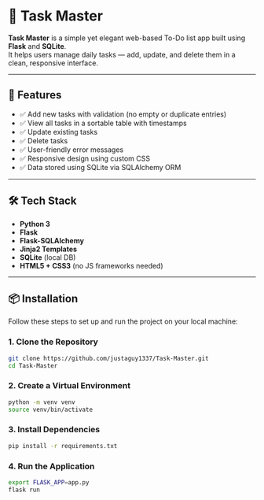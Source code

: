 # 📝 Task Master

**Task Master** is a simple yet elegant web-based To-Do list app built using **Flask** and **SQLite**.  
It helps users manage daily tasks — add, update, and delete them in a clean, responsive interface.

---

## 🚀 Features

- ✅ Add new tasks with validation (no empty or duplicate entries)
- ✅ View all tasks in a sortable table with timestamps
- ✅ Update existing tasks
- ✅ Delete tasks
- ✅ User-friendly error messages
- ✅ Responsive design using custom CSS
- ✅ Data stored using SQLite via SQLAlchemy ORM

---

## 🛠️ Tech Stack

- **Python 3**
- **Flask**
- **Flask-SQLAlchemy**
- **Jinja2 Templates**
- **SQLite** (local DB)
- **HTML5 + CSS3** (no JS frameworks needed)

---

## 📦 Installation

Follow these steps to set up and run the project on your local machine:

### 1. Clone the Repository

```bash
git clone https://github.com/justaguy1337/Task-Master.git
cd Task-Master
```

### 2. Create a Virtual Environment

```bash
python -m venv venv
source venv/bin/activate
```

### 3. Install Dependencies
```bash
pip install -r requirements.txt
```

### 4. Run the Application
```bash
export FLASK_APP=app.py
flask run
```
